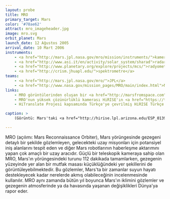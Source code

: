 ```yaml
---
layout: probe
title: MRO
primary_target: Mars
color: '#78ae62'
attract: mro_imageheader.jpg
image: mro.svg
orbit_planet: Mars
launch_date: 12 Ağustos 2005
arrival_date: 10 Mart 2006
instruments:
    - <a href="http://mars.jpl.nasa.gov/mro/mission/instruments/">kameralar</a>
    - <a href="http://www.asi.it/en/activity/solar_system/sharad">radar</a>
    - <a href="http://www.planetary.org/explore/projects/mcs/">radyometre</a>
    - <a href="http://crism.jhuapl.edu/">spektrometre</a>
teams:
    - <a href="http://mars.jpl.nasa.gov/mro/">JPL</a>
    - <a href="http://www.nasa.gov/mission_pages/MRO/main/index.html">NASA</a>
links:
    - MRO görüntülerinden oluşan bir <a href="http://marsfromspace.com">online sanat galerisi</a>
    - MRO'nun yüksek çözünürlüklü kamerası HiRISE'ın <a href="https://twitter.com/HiRISE">Twitter sayfası</a>
    - HiTranslate Projesi kapsamında Türkçe'ye çevrilmiş HiRISE Türkçe'nin <a href="https://twitter.com/HiRISETurkish">twitter sayfası</a> ve <a href="http://www.uahirise.org/tr/">websitesi</a>

caption: >
    (Görüntü: Mars'taki <a href="http://hirise.lpl.arizona.edu/ESP_013954_1780">Victoria Krateri</a>'nin MRO tarafından çekilmiş gelişmiş renk görüntüsü, NASA/JPL-Caltech/University of Arizona)

---
```

MRO (açılımı: Mars Reconnaissance Orbiter), Mars yörüngesinde gezegeni detaylı bir şekilde gözlemleyen, gelecekteki uzay misyonları için potansiyel iniş alanlarını tespit eden ve diğer Mars robotlarının haberleşme aktarımını yapan çok amaçlı bir uzay aracıdır. Güçlü bir teleskopik kameraya sahip olan MRO, Mars'ın yörüngesindeki turunu 112 dakikada tamamlarken, gezegenin yüzeyinde yer alan bir mutfak masası küçüklüğündeki yer şekillerini de görüntüleyebilmektedir. Bu gözlemler, Mars'ta bir zamanlar suyun hayatı destekleyecek kadar nerelerde akmış olabileceğinin incelenmesinde kullanılır. MRO aynı zamanda bütün yıl boyunca Mars'ın iklimini gözlemler ve gezegenin atmosferinde ya da havasında yaşanan değişiklikleri Dünya'ya rapor eder.
